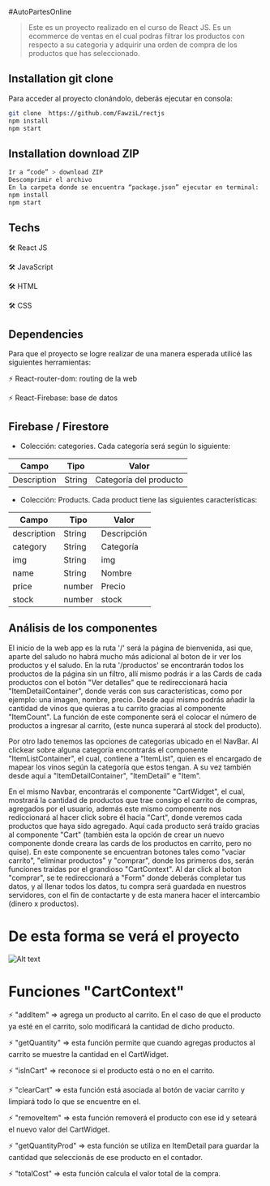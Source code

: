 #AutoPartesOnline

> Este es un proyecto realizado en el curso de React JS. Es un ecommerce de ventas en el cual podras filtrar los productos con respecto a su categoria y adquirir una orden de compra de los productos que has seleccionado.

## Installation git clone

Para acceder al proyecto clonándolo, deberás ejecutar en consola: 
```sh
git clone  https://github.com/FawziL/rectjs
npm install 
npm start
```

## Installation download ZIP
```sh
Ir a “code” > download ZIP
Descomprimir el archivo
En la carpeta donde se encuentra “package.json” ejecutar en terminal: 
npm install
npm start
```
## Techs

🛠️ React JS

🛠️ JavaScript

🛠️ HTML

🛠️ CSS

## Dependencies

Para que el proyecto se logre realizar de una manera esperada utilicé las siguientes herramientas:

⚡ React-router-dom: routing de la web

⚡ React-Firebase: base de datos

## Firebase / Firestore

- Colección: categories. Cada categoría será según lo siguiente:

|   Campo      | Tipo   |            Valor       |
| -------------| ------------- | ------------- |
| Description  | String | Categoría del producto|

- Colección: Products. Cada product tiene las siguientes características:

|    Campo      |   Tipo        |   Valor       |
| ------------- | ------------- | ------------- |
|   description |   String      |   Descripción |
|   category    |   String      |   Categoría   |
|       img     |   String      |       img     |
|       name    |   String      |      Nombre   |
|       price   |   number      |     Precio    |
|       stock   |   number      |       stock   |

## Análisis de los componentes

El inicio de la web app es la ruta '/' será la página de bienvenida, asi que, aparte del saludo no habrá mucho más adicional al boton de ir  ver los productos y el saludo. En la ruta '/productos' se encontrarán todos los productos de la página sin un filtro, allí mismo podrás ir a las Cards de cada productos con el botón "Ver detalles" que te redireccionará hacia "ItemDetailContainer", donde verás con sus características, como por ejemplo: una imagen, nombre, precio. Desde aquí mismo podrás añadir la cantidad de vinos que quieras a tu carrito gracias al componente "ItemCount". La función de este componente será el colocar el número de productos a ingresar al carrito, (este nunca superará al stock del producto).

Por otro lado tenemos las opciones de categorias ubicado en el NavBar. Al clickear sobre alguna categoría encontrarás el componente "ItemListContainer", el cual, contiene a "ItemList", quien es el encargado de mapear los vinos según la categoría que estos tengan. A su vez también desde aquí a "ItemDetailContainer", "ItemDetail" e "Item".

En el mismo Navbar, encontrarás el componente "CartWidget", el cual, mostrará la cantidad de productos que trae consigo el carrito de compras, agregados por el usuario, además este mismo componente nos rediccionará al hacer click sobre él hacia "Cart", donde veremos cada productos que haya sido agregado. Aquí cada producto será traído gracias al componente "Cart" (también esta la opción de crear un nuevo componente donde creara las cards de los productos en carrito, pero no quise). En este componente se encuentran botones tales como "vaciar carrito", "eliminar productos" y "comprar", donde los primeros dos, serán funciones traidas por el grandioso "CartContext".  Al dar click al boton "comprar", se te redireccionará a "Form" donde deberás completar tus datos, y al llenar todos los datos, tu compra será guardada en nuestros servidores, con el fin de contactarte y de esta manera hacer el intercambio (dinero x productos).

# De esta forma se verá el proyecto

![Alt text]()

# Funciones "CartContext"

⚡ "addItem" => agrega un producto al carrito. En el caso de que el producto ya esté en el carrito, solo modificará la cantidad de dicho producto.

⚡ "getQuantity" => esta función permite que cuando agregas productos al carrito se muestre la cantidad en el CartWidget.

⚡ "isInCart" => reconoce si el producto está o no en el carrito.

⚡ "clearCart" => esta función está asociada al botón de vaciar carrito y limpiará todo lo que se encuentre en el.

⚡ "removeItem" => esta función removerá el producto con ese id y seteará el nuevo valor del CartWidget.

⚡ "getQuantityProd" => esta función se utiliza en ItemDetail para guardar la cantidad que seleccionás de ese producto en el contador. 

⚡ "totalCost" => esta función calcula el valor total de la compra.
